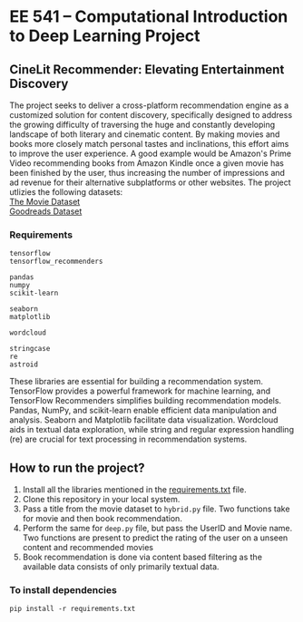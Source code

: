 #  EE 541 – Computational Introduction to Deep Learning Project
## CineLit Recommender: Elevating Entertainment Discovery
The project seeks to deliver a cross-platform recommendation engine as a customized solution for content discovery, specifically designed to address the growing difficulty of traversing the huge and constantly developing landscape of both literary and cinematic content. By making movies and books more closely match personal tastes and inclinations, this effort aims to improve the user experience. A good example would be Amazon's Prime Video recommending books from Amazon Kindle once a given movie has been finished by the user, thus increasing the number of impressions and ad revenue for their alternative subplatforms or other websites. The project utlizies the following datasets:<br />
[The Movie Dataset](https://www.kaggle.com/datasets/rounakbanik/the-movies-dataset/data)<br />
[Goodreads Dataset](https://www.kaggle.com/datasets/yehyachali/top2k-books-with-descriptions)

### Requirements 
```
tensorflow
tensorflow_recommenders

pandas
numpy
scikit-learn

seaborn
matplotlib

wordcloud

stringcase
re
astroid
```
These libraries are essential for building a recommendation system. TensorFlow provides a powerful framework for machine learning, and TensorFlow Recommenders simplifies building recommendation models. Pandas, NumPy, and scikit-learn enable efficient data manipulation and analysis. Seaborn and Matplotlib facilitate data visualization. Wordcloud aids in textual data exploration, while string and regular expression handling (re) are crucial for text processing in recommendation systems.

## How to run the project?

1. Install all the libraries mentioned in the [requirements.txt](https://https://github.com/Otto-Octavius/EE541-CineLit/blob/main/requirements.txt) file.
2. Clone this repository in your local system.
3. Pass a title from the movie dataset to `hybrid.py` file. Two functions take for movie and then book recommendation.
4. Perform the same for `deep.py` file, but pass the UserID and Movie name. Two functions are present to predict the rating of the user on a unseen content and recommended movies
5. Book recommendation is done via content based filtering as the available data consists of only primarily textual data.

### To install dependencies
```
pip install -r requirements.txt
```
